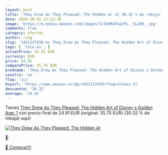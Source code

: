 ```yaml
---
layout: post
title: 'They Drew As They Pleased: The Hidden Ar al 30.32 % de rebaja'
date: 2020-10-02 15:23:38
image: 'https://m.media-amazon.com/images/I/51WR4F4a3fL._SL200_.jpg'
comments: true
category: ofertas
author: ring
slug: '1452137439-es They Drew As They Pleased: The Hidden Art of Disney s...'
tags: [ 'tole.es', ]
actualPrice: 24.91 EUR
currency: EUR
price: 24.91
comparePrice: 35.75 EUR
prodname: 'They Drew As They Pleased: The Hidden Art of Disney s Golden Age: 1'
country: 'es'
flag: '🇪🇸'
buyurl: 'https://www.amazon.es/dp/1452137439/?tag=tolees-21'
descuento: '30.32'
average: '24.91'
---
```


Tienes [They Drew As They Pleased: The Hidden Art of Disney s Golden Age: 1](https://www.amazon.es/dp/1452137439/?tag=tolees-21) con precio final de  24.91 EUR (original: 35.75 EUR) (30.32 %  de rebaja) aqui!

[![They Drew As They Pleased: The Hidden Ar](https://m.media-amazon.com/images/I/51WR4F4a3fL._SL200_.jpg)](https://www.amazon.es/dp/1452137439/?tag=tolees-21)

🔎:


[🛒 Comprar!!!](https://www.amazon.es/dp/1452137439/?tag=tolees-21)
